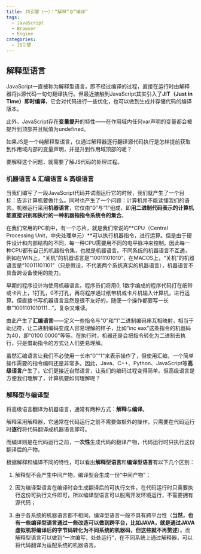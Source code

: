 ```yaml
---
title: JS引擎（一）：“解释”与“编译”
tags:
  - JavaScript
  - Browser
  - Engine
categories:
  - JS引擎
---
```

## 解释型语言

JavaScript一直被称为解释型语言，即不经过编译的过程，直接在运行时由解释器将js源代码一句句翻译执行。但最近接触到JavaScript其实引入了**JIT（Just in Time）即时编译**，它会对代码进行一些优化，也可以做到生成并存储代码的编译版本。

此外，JavaScript存在**变量提升**的特性——在作用域内任何var声明的变量都会被提升到顶部并且赋值为undefined。

如果JS是一个纯解释型语言，仅通过解释器逐行翻译源代码执行是怎样提前获取到作用域内部的变量声明，并提升到作用域顶部的呢？

要解释这个问题，就需要了解JS代码的处理过程。

### 机器语言 & 汇编语言 & 高级语言

当我们编写了一段JavaScript代码并试图运行它的时候，我们就产生了一个目标：告诉计算机要做什么。同时也产生了一个问题：计算机并不能读懂我们的语言。机器运行采用**机器语言**，它仅由“0”与“1”组成，即**用二进制代码表示的计算机能直接识别和执行的一种机器指指令系统令的集合**。

在我们常用的PC机中，有一个芯片，就是我们常说的**CPU（Central Processing Unit，中央处理单元）**可以执行机器指令，进行运算。但是由于硬件设计和内部结构的不同，每一种CPU需要用不同的电平脉冲来控制。因此每一种CPU都有自己的机器指令集，也就是机器语言。不同系统的机器语言不互通，例如在WIN上，“关机”的机器语言是“10011101010”，在MACOS上，“关机”的机器语言是“10011101101”（只是假设，不代表两个系统真实的机器语言），机器语言不具备跨设备使用的能力。

早期的程序设计均使用机器语言。程序员们将用0, 1数字编成的程序代码打在纸带或卡片上，1打孔，0不打孔，再将程序通过纸带机或卡片机输入计算机，进行运算。但直接书写机器语言显然是很不友好的，随便一个操作都要写一长串“1001101010111...”，复杂又难读。

由此产生了**汇编语言**——定义一些指令与“0”和“1”二进制编码串互相映射，相当于助记符，让二进制编码变成人容易理解的样子，比如“inc eax”这条指令的机器码为40，即“0100 0000”等等。在执行时，机器还是会把指令转化为二进制去执行，只是借助指令的方式让人们更易理解。

虽然汇编语言让我们不必使用一长串“0”“1”来表示操作了，但使用汇编，一个简单操作需要的指令编码还是非常多。因此，Java、C++、Python、JavaScript等**高级语言**产生了。它们更接近自然语言，让我们的编码过程变得简单。但高级语言是方便我们理解了，计算机要如何理解呢？

### 解释型与编译型

将高级语言翻译为机器语言，通常有两种方式：**解释**与**编译**。

解释采用解释器，它通常在代码运行之前不需要做额外的操作，只需要在代码运行时**逐行**将代码翻译成机器语言即可。

而编译则是在代码运行之前，**一次性**生成代码的翻译产物，代码运行时只执行这份翻译后的产物。

根据解释和编译不同的特性，可以看出**解释型语言**和**编译型语言**有以下几个区别：

1. 解释型不会产生中间产物，编译型会生成一份“中间产物”；

2. 因为编译型语言在编译时会生成翻译后的可执行文件，在代码运行时只需要执行这份可执行文件即可，所以编译型语言可以脱离开发环境运行，不需要拥有源代码；

3. 由于各系统的机器语言都不相同，编译型语言一般不具有跨平台性（**当然，也有一些编译型语言通过一些改造可以做到跨平台，比如JAVA，就是通过JAVA虚拟机将编译后的字节码转化为不同系统的机器码，但这些就不再赘述**）。而解释型语言可以做到“一次编写，处处运行”，在不同系统上通过解释器，可以将代码翻译为适配系统的机器语言。
